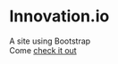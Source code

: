 # Innovation.io
A site using Bootstrap  
Come [check it out](https://louiscantinieaux.github.io/Innovation.io/.)
